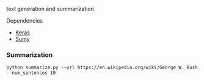text generation and summarization

Dependencies
 * [Keras](https://github.com/fchollet/keras/) 
 * [Sumy](https://github.com/miso-belica/sumy)


### Summarization

    python summarize.py --url https://en.wikipedia.org/wiki/George_W._Bush --num_sentences 10
	